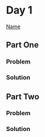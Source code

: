 # Day 1

[Name](https://adventofcode.com/2024/day/1)

## Part One

### Problem

### Solution

## Part Two

### Problem

### Solution
